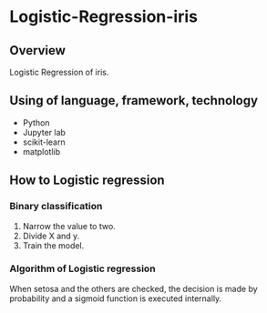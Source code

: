 # Logistic-Regression-iris

## Overview

Logistic Regression of iris.

## Using of language, framework, technology

- Python
- Jupyter lab
- scikit-learn
- matplotlib

## How to Logistic regression

### Binary classification

1. Narrow the value to two.
2. Divide X and y.
3. Train the model.

### Algorithm of Logistic regression

When setosa and the others are checked, the decision is made by probability and a sigmoid function is executed internally.
